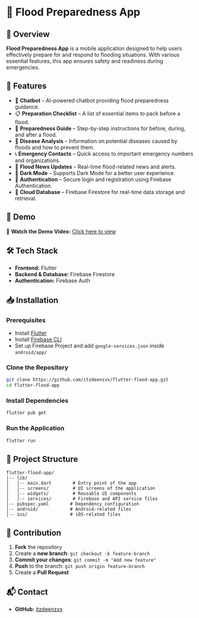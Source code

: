 # 🌊 Flood Preparedness App

## 📌 Overview
**Flood Preparedness App** is a mobile application designed to help users effectively prepare for and respond to flooding situations. With various essential features, this app ensures safety and readiness during emergencies.

## 🚀 Features
- 🤖 **Chatbot** – AI-powered chatbot providing flood preparedness guidance.
- 📋 **Preparation Checklist** – A list of essential items to pack before a flood.
- 📖 **Preparedness Guide** – Step-by-step instructions for before, during, and after a flood.
- 🏥 **Disease Analysis** – Information on potential diseases caused by floods and how to prevent them.
- 📞 **Emergency Contacts** – Quick access to important emergency numbers and organizations.
- 📰 **Flood News Updates** – Real-time flood-related news and alerts.
- 🌙 **Dark Mode** – Supports Dark Mode for a better user experience.
- 🔐 **Authentication** – Secure login and registration using Firebase Authentication.
- 📡 **Cloud Database** – Firebase Firestore for real-time data storage and retrieval.

## 🎥 Demo
🔗 **Watch the Demo Video:** [Click here to view](video-demo.mov)

## 🛠 Tech Stack
- **Frontend:** Flutter
- **Backend & Database:** Firebase Firestore
- **Authentication:** Firebase Auth

## 📥 Installation
### Prerequisites
- Install [Flutter](https://flutter.dev/docs/get-started/install)
- Install [Firebase CLI](https://firebase.google.com/docs/cli)
- Set up Firebase Project and add `google-services.json` inside `android/app/`

### Clone the Repository
```bash
git clone https://github.com/itzdeenzxx/flutter-flood-app.git
cd flutter-flood-app
```

### Install Dependencies
```bash
flutter pub get
```

### Run the Application
```bash
flutter run
```

## 📂 Project Structure
```
flutter-flood-app/
│-- lib/
│   │-- main.dart        # Entry point of the app
│   │-- screens/         # UI screens of the application
│   │-- widgets/         # Reusable UI components
│   │-- services/        # Firebase and API service files
│-- pubspec.yaml        # Dependency configuration
│-- android/            # Android-related files
│-- ios/                # iOS-related files
```

## 🤝 Contribution
1. **Fork** the repository
2. Create a **new branch**: `git checkout -b feature-branch`
3. **Commit your changes**: `git commit -m "Add new feature"`
4. **Push** to the branch: `git push origin feature-branch`
5. Create a **Pull Request**

## 📬 Contact
- **GitHub:** [itzdeenzxx](https://github.com/itzdeenzxx)

